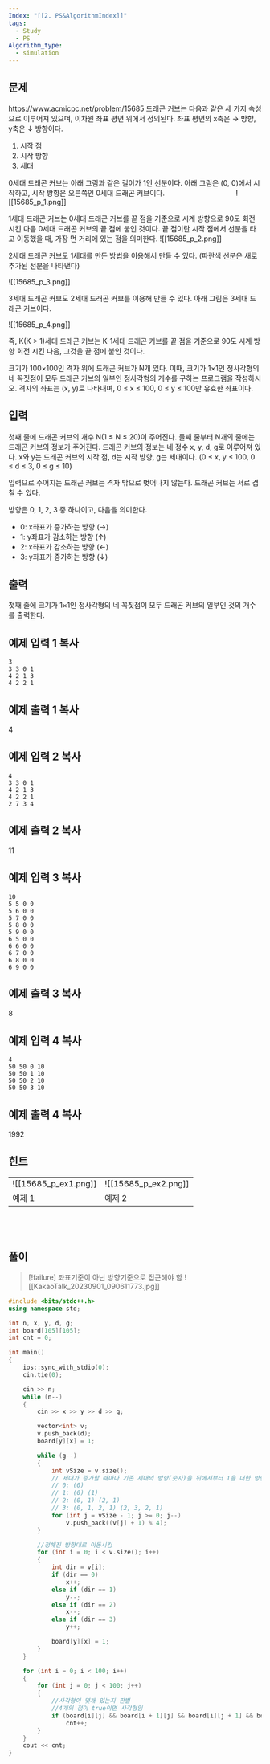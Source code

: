 ```yaml
---
Index: "[[2. PS&AlgorithmIndex]]"
tags:
  - Study
  - PS
Algorithm_type:
  - simulation
---
```


## 문제
https://www.acmicpc.net/problem/15685
드래곤 커브는 다음과 같은 세 가지 속성으로 이루어져 있으며, 이차원 좌표 평면 위에서 정의된다. 좌표 평면의 x축은 → 방향, y축은 ↓ 방향이다.

1. 시작 점
2. 시작 방향
3. 세대

0세대 드래곤 커브는 아래 그림과 같은 길이가 1인 선분이다. 아래 그림은 (0, 0)에서 시작하고, 시작 방향은 오른쪽인 0세대 드래곤 커브이다.
   
   
   
![[15685_p_1.png]]


1세대 드래곤 커브는 0세대 드래곤 커브를 끝 점을 기준으로 시계 방향으로 90도 회전시킨 다음 0세대 드래곤 커브의 끝 점에 붙인 것이다. 끝 점이란 시작 점에서 선분을 타고 이동했을 때, 가장 먼 거리에 있는 점을 의미한다.
![[15685_p_2.png]]

2세대 드래곤 커브도 1세대를 만든 방법을 이용해서 만들 수 있다. (파란색 선분은 새로 추가된 선분을 나타낸다)

![[15685_p_3.png]]

3세대 드래곤 커브도 2세대 드래곤 커브를 이용해 만들 수 있다. 아래 그림은 3세대 드래곤 커브이다.

![[15685_p_4.png]]

즉, K(K > 1)세대 드래곤 커브는 K-1세대 드래곤 커브를 끝 점을 기준으로 90도 시계 방향 회전 시킨 다음, 그것을 끝 점에 붙인 것이다.

크기가 100×100인 격자 위에 드래곤 커브가 N개 있다. 이때, 크기가 1×1인 정사각형의 네 꼭짓점이 모두 드래곤 커브의 일부인 정사각형의 개수를 구하는 프로그램을 작성하시오. 격자의 좌표는 (x, y)로 나타내며, 0 ≤ x ≤ 100, 0 ≤ y ≤ 100만 유효한 좌표이다.

## 입력

첫째 줄에 드래곤 커브의 개수 N(1 ≤ N ≤ 20)이 주어진다. 둘째 줄부터 N개의 줄에는 드래곤 커브의 정보가 주어진다. 드래곤 커브의 정보는 네 정수 x, y, d, g로 이루어져 있다. x와 y는 드래곤 커브의 시작 점, d는 시작 방향, g는 세대이다. (0 ≤ x, y ≤ 100, 0 ≤ d ≤ 3, 0 ≤ g ≤ 10)

입력으로 주어지는 드래곤 커브는 격자 밖으로 벗어나지 않는다. 드래곤 커브는 서로 겹칠 수 있다.

방향은 0, 1, 2, 3 중 하나이고, 다음을 의미한다.

- 0: x좌표가 증가하는 방향 (→)
- 1: y좌표가 감소하는 방향 (↑)
- 2: x좌표가 감소하는 방향 (←)
- 3: y좌표가 증가하는 방향 (↓)

## 출력

첫째 줄에 크기가 1×1인 정사각형의 네 꼭짓점이 모두 드래곤 커브의 일부인 것의 개수를 출력한다.

## 예제 입력 1 복사

```
3
3 3 0 1
4 2 1 3
4 2 2 1
```

## 예제 출력 1 복사

4

## 예제 입력 2 복사

```
4
3 3 0 1
4 2 1 3
4 2 2 1
2 7 3 4
```

## 예제 출력 2 복사

11

## 예제 입력 3 복사

```
10
5 5 0 0
5 6 0 0
5 7 0 0
5 8 0 0
5 9 0 0
6 5 0 0
6 6 0 0
6 7 0 0
6 8 0 0
6 9 0 0
```

## 예제 출력 3 복사

8

## 예제 입력 4 복사

```
4
50 50 0 10
50 50 1 10
50 50 2 10
50 50 3 10
```

## 예제 출력 4 복사

1992

## 힌트

|   |   |
|---|---|
|![[15685_p_ex1.png]]|![[15685_p_ex2.png]]|
|예제 1|예제 2|
   
---
## 풀이
> [!failure] 좌표기준이 아닌 방향기준으로 접근해야 함
![[KakaoTalk_20230901_090611773.jpg]]
```cpp
#include <bits/stdc++.h>
using namespace std;

int n, x, y, d, g;
int board[105][105];
int cnt = 0;

int main()
{
	ios::sync_with_stdio(0);
	cin.tie(0);

	cin >> n;
	while (n--)
	{
		cin >> x >> y >> d >> g;

		vector<int> v;
		v.push_back(d);
		board[y][x] = 1;

		while (g--)
		{
			int vSize = v.size();
			// 세대가 증가할 때마다 기존 세대의 방향(숫자)을 뒤에서부터 1을 더한 방향(숫자)을 추가
			// 0: (0)
			// 1: (0) (1)
			// 2: (0, 1) (2, 1)
			// 3: (0, 1, 2, 1) (2, 3, 2, 1)
			for (int j = vSize - 1; j >= 0; j--)
				v.push_back((v[j] + 1) % 4);
		}

		//정해진 방향대로 이동시킴
		for (int i = 0; i < v.size(); i++)
		{
			int dir = v[i];
			if (dir == 0)
				x++;
			else if (dir == 1)
				y--;
			else if (dir == 2)
				x--;
			else if (dir == 3)
				y++;

			board[y][x] = 1;
		}
	}

	for (int i = 0; i < 100; i++)
	{
		for (int j = 0; j < 100; j++)
		{
			//사각형이 몇개 있는지 판별
			//4개의 점이 true이면 사각형임
			if (board[i][j] && board[i + 1][j] && board[i][j + 1] && board[i + 1][j + 1])
				cnt++;
		}
	}
	cout << cnt;
}
```